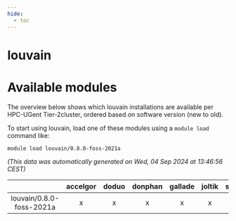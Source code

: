 ```yaml
---
hide:
  - toc
---
```


louvain
=======

# Available modules


The overview below shows which louvain installations are available per HPC-UGent Tier-2cluster, ordered based on software version (new to old).

To start using louvain, load one of these modules using a `module load` command like:

```shell
module load louvain/0.8.0-foss-2021a
```

*(This data was automatically generated on Wed, 04 Sep 2024 at 13:46:56 CEST)*  

| |accelgor|doduo|donphan|gallade|joltik|shinx|skitty|
| :---: | :---: | :---: | :---: | :---: | :---: | :---: | :---: |
|louvain/0.8.0-foss-2021a|x|x|x|x|x|-|x|
